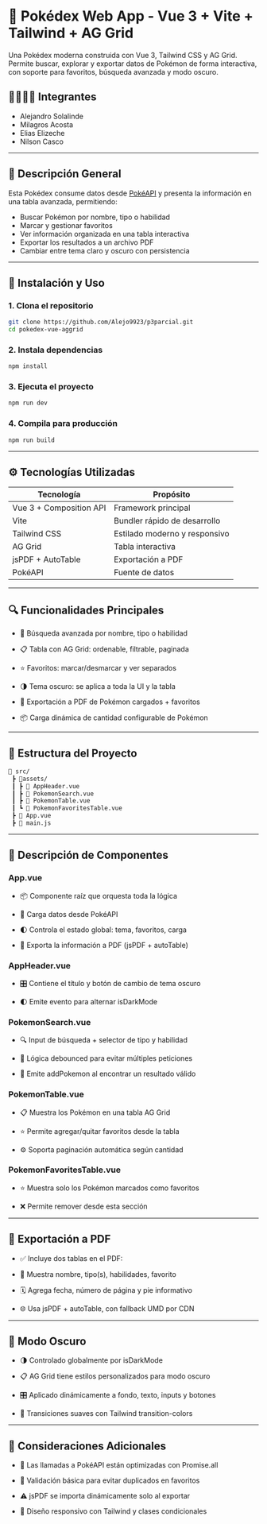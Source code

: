 # 🧩 Pokédex Web App - Vue 3 + Vite + Tailwind + AG Grid

Una Pokédex moderna construida con Vue 3, Tailwind CSS y AG Grid. Permite buscar, explorar y exportar datos de Pokémon de forma interactiva, con soporte para favoritos, búsqueda avanzada y modo oscuro.

## 🙍‍♀️🙍‍♂️ Integrantes
- Alejandro Solalinde
- Milagros Acosta
- Elias Elizeche
- Nilson Casco

---

## 🧠 Descripción General

Esta Pokédex consume datos desde [PokéAPI](https://pokeapi.co/) y presenta la información en una tabla avanzada, permitiendo:

- Buscar Pokémon por nombre, tipo o habilidad
- Marcar y gestionar favoritos
- Ver información organizada en una tabla interactiva
- Exportar los resultados a un archivo PDF
- Cambiar entre tema claro y oscuro con persistencia

---

## 🚀 Instalación y Uso

### 1. Clona el repositorio

```bash
git clone https://github.com/Alejo9923/p3parcial.git
cd pokedex-vue-aggrid
```
### 2. Instala dependencias
```bash
npm install
```
### 3. Ejecuta el proyecto
```bash
npm run dev
```
### 4. Compila para producción
```bash
npm run build
```
---

## ⚙️ Tecnologías Utilizadas
| Tecnología              | Propósito                     |
| ----------------------- | ----------------------------- |
| Vue 3 + Composition API | Framework principal           |
| Vite                    | Bundler rápido de desarrollo  |
| Tailwind CSS            | Estilado moderno y responsivo |
| AG Grid                 | Tabla interactiva             |
| jsPDF + AutoTable       | Exportación a PDF             |
| PokéAPI                 | Fuente de datos               |

---

## 🔍 Funcionalidades Principales
- 🔎 Búsqueda avanzada por nombre, tipo o habilidad

- 📋 Tabla con AG Grid: ordenable, filtrable, paginada

- ⭐ Favoritos: marcar/desmarcar y ver separados

- 🌗 Tema oscuro: se aplica a toda la UI y la tabla

- 📄 Exportación a PDF de Pokémon cargados + favoritos

- 📦 Carga dinámica de cantidad configurable de Pokémon

---

## 🧱 Estructura del Proyecto
```bash
📁 src/
 ┣ 📂assets/
 ┃ ┣ 📄 AppHeader.vue
 ┃ ┣ 📄 PokemonSearch.vue
 ┃ ┣ 📄 PokemonTable.vue
 ┃ ┗ 📄 PokemonFavoritesTable.vue
 ┣ 📄 App.vue
 ┣ 📄 main.js
```

---

## 🧠 Descripción de Componentes
### App.vue
- 📦 Componente raíz que orquesta toda la lógica

- 🔁 Carga datos desde PokéAPI

- 🌓 Controla el estado global: tema, favoritos, carga

- 📄 Exporta la información a PDF (jsPDF + autoTable)
### AppHeader.vue
- 🎛 Contiene el título y botón de cambio de tema oscuro

- 🌓 Emite evento para alternar isDarkMode
### PokemonSearch.vue
- 🔍 Input de búsqueda + selector de tipo y habilidad

- 🔁 Lógica debounced para evitar múltiples peticiones

- 🔗 Emite addPokemon al encontrar un resultado válido
### PokemonTable.vue
- 📋 Muestra los Pokémon en una tabla AG Grid

- ⭐ Permite agregar/quitar favoritos desde la tabla

- ⚙️ Soporta paginación automática según cantidad

### PokemonFavoritesTable.vue
- ⭐ Muestra solo los Pokémon marcados como favoritos

- ❌ Permite remover desde esta sección

---

## 📄 Exportación a PDF
- ✅ Incluye dos tablas en el PDF:

- 📝 Muestra nombre, tipo(s), habilidades, favorito

- 🗓 Agrega fecha, número de página y pie informativo

- 🌐 Usa jsPDF + autoTable, con fallback UMD por CDN

---

##  🎨 Modo Oscuro
- 🌗 Controlado globalmente por isDarkMode

- 📋 AG Grid tiene estilos personalizados para modo oscuro

- 🎛 Aplicado dinámicamente a fondo, texto, inputs y botones

- 🎨 Transiciones suaves con Tailwind transition-colors

---

## 🧪 Consideraciones Adicionales
- 📶 Las llamadas a PokéAPI están optimizadas con Promise.all

- 🧼 Validación básica para evitar duplicados en favoritos

- ⚠️ jsPDF se importa dinámicamente solo al exportar

- 📱 Diseño responsivo con Tailwind y clases condicionales
